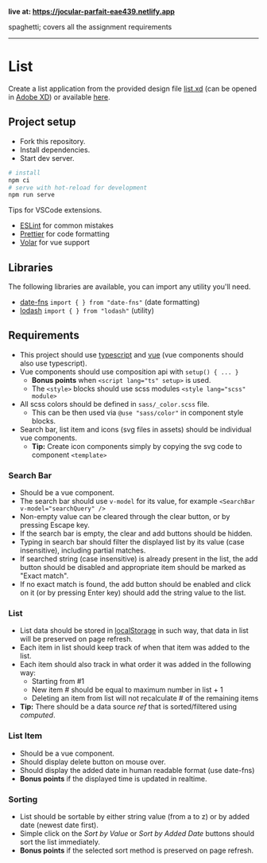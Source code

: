 **live at: https://jocular-parfait-eae439.netlify.app**

spaghetti; covers all the assignment requirements
___
# List

Create a list application from the provided design file [list.xd](list.xd) (can
be opened in [Adobe XD](https://www.adobe.com/products/xd.html)) or available
[here](https://xd.adobe.com/view/3859fb2f-c300-4d3e-8e50-23a085a7ad2c-6d0a/specs/).

## Project setup

- Fork this repository.
- Install dependencies.
- Start dev server.

```bash
# install
npm ci
# serve with hot-reload for development
npm run serve
```

Tips for VSCode extensions.

- [ESLint](https://marketplace.visualstudio.com/items?itemName=dbaeumer.vscode-eslint)
  for common mistakes
- [Prettier](https://marketplace.visualstudio.com/items?itemName=esbenp.prettier-vscode)
  for code formatting
- [Volar](https://marketplace.visualstudio.com/items?itemName=johnsoncodehk.volar)
  for vue support

## Libraries

The following libraries are available, you can import any utility you'll need.

- [date-fns](https://date-fns.org/) `import { } from "date-fns"` (date
  formatting)
- [lodash](https://lodash.com/) `import { } from "lodash"` (utility)

## Requirements

- This project should use [typescript](https://www.typescriptlang.org/) and
  [vue](https://vuejs.org/) (vue components should also use typescript).
- Vue components should use composition api with `setup() { ... }`
  - **Bonus points** when `<script lang="ts" setup>` is used.
  - The `<style>` blocks should use scss modules `<style lang="scss" module>`
- All scss colors should be defined in `sass/_color.scss` file.
  - This can be then used via `@use "sass/color"` in component style blocks.
- Search bar, list item and icons (svg files in assets) should be individual vue
  components.
  - **Tip:** Create icon components simply by copying the svg code to component
    `<template>`

### Search Bar

- Should be a vue component.
- The search bar should use `v-model` for its value, for example
  `<SearchBar v-model="searchQuery" />`
- Non-empty value can be cleared through the clear button, or by pressing Escape
  key.
- If the search bar is empty, the clear and add buttons should be hidden.
- Typing in search bar should filter the displayed list by its value (case
  insensitive), including partial matches.
- If searched string (case insensitive) is already present in the list, the add
  button should be disabled and appropriate item should be marked as "Exact
  match".
- If no exact match is found, the add button should be enabled and click on it
  (or by pressing Enter key) should add the string value to the list.

### List

- List data should be stored in
  [localStorage](https://developer.mozilla.org/en-US/docs/Web/API/Window/localStorage)
  in such way, that data in list will be preserved on page refresh.
- Each item in list should keep track of when that item was added to the list.
- Each item should also track in what order it was added in the following way:
  - Starting from #1
  - New item # should be equal to maximum number in list + 1
  - Deleting an item from list will not recalculate # of the remaining items
- **Tip:** There should be a data source _ref_ that is sorted/filtered using
  _computed_.

### List Item

- Should be a vue component.
- Should display delete button on mouse over.
- Should display the added date in human readable format (use date-fns)
- **Bonus points** if the displayed time is updated in realtime.

### Sorting

- List should be sortable by either string value (from a to z) or by added date
  (newest date first).
- Simple click on the _Sort by Value_ or _Sort by Added Date_ buttons should
  sort the list immediately.
- **Bonus points** if the selected sort method is preserved on page refresh.
